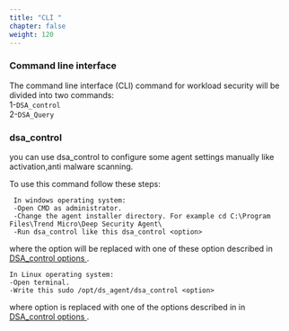 ```yaml
---
title: "CLI "
chapter: false
weight: 120
---
```


### Command line interface

The command line interface (CLI) command for workload security will be divided into two commands:  
1-```DSA_control```  
2-```DSA_Query```

### dsa_control
you can use dsa_control to configure some agent settings manually like activation,anti malware scanning.

To use this command follow these steps:
```
 In windows operating system:
 -Open CMD as administrator.
 -Change the agent installer directory. For example cd C:\Program Files\Trend Micro\Deep Security Agent\
 -Run dsa_control like this dsa_control <option>
```
 where the option will be replaced with one of these option described in [DSA_control options ](https://cloudone.trendmicro.com/docs/workload-security/command-line-interface/#How).
 ```
 In Linux operating system:
 -Open terminal.
 -Write this sudo /opt/ds_agent/dsa_control <option>
  ```
where option is replaced with one of the options described in in [DSA_control options ](https://cloudone.trendmicro.com/docs/workload-security/command-line-interface/#How).





